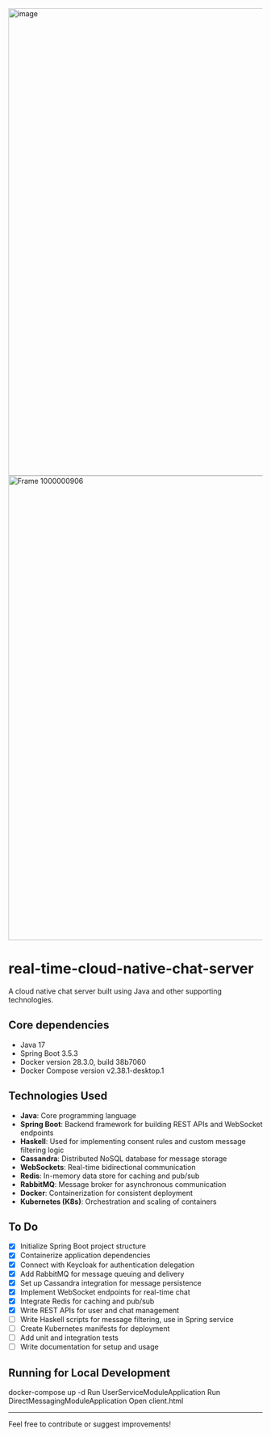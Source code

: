 
<img width="1913" height="924" alt="image" src="https://github.com/user-attachments/assets/3ffd2f3b-6b56-4bd6-b8fd-8a24feffbc3b" />

<img width="1910" height="919" alt="Frame 1000000906" src="https://github.com/user-attachments/assets/3a807443-1223-4f2f-9e4c-3e5215c8c059" />




# real-time-cloud-native-chat-server

A cloud native chat server built using Java and other supporting technologies.

## Core dependencies 
- Java 17
- Spring Boot 3.5.3
- Docker version 28.3.0, build 38b7060
- Docker Compose version v2.38.1-desktop.1


## Technologies Used

- **Java**: Core programming language
- **Spring Boot**: Backend framework for building REST APIs and WebSocket endpoints
- **Haskell**: Used for implementing consent rules and custom message filtering logic
- **Cassandra**: Distributed NoSQL database for message storage
- **WebSockets**: Real-time bidirectional communication
- **Redis**: In-memory data store for caching and pub/sub
- **RabbitMQ**: Message broker for asynchronous communication
- **Docker**: Containerization for consistent deployment
- **Kubernetes (K8s)**: Orchestration and scaling of containers

## To Do

- [x] Initialize Spring Boot project structure
- [x] Containerize application dependencies
- [x] Connect with Keycloak for authentication delegation
- [x] Add RabbitMQ for message queuing and delivery
- [x] Set up Cassandra integration for message persistence
- [x] Implement WebSocket endpoints for real-time chat
- [x] Integrate Redis for caching and pub/sub
- [x] Write REST APIs for user and chat management
- [ ] Write Haskell scripts for message filtering, use in Spring service
- [ ] Create Kubernetes manifests for deployment
- [ ] Add unit and integration tests
- [ ] Write documentation for setup and usage

## Running for Local Development

docker-compose up -d
Run UserServiceModuleApplication
Run DirectMessagingModuleApplication
Open client.html

---
Feel free to contribute or suggest improvements!
